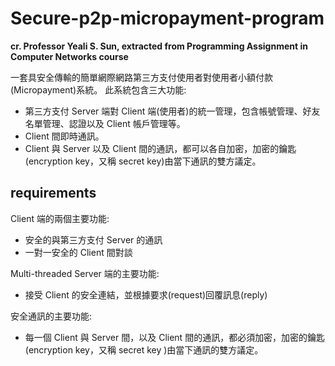 # Secure-p2p-micropayment-program

**cr. Professor Yeali S. Sun, extracted from Programming Assignment in Computer Networks course**

一套具安全傳輸的簡單網際網路第三方支付使用者對使用者小額付款(Micropayment)系統。
此系統包含三大功能:
- 第三方支付 Server 端對 Client 端(使用者)的統一管理，包含帳號管理、好友 名單管理、認證以及 Client 帳戶管理等。
- Client 間即時通訊。
- Client 與 Server 以及 Client 間的通訊，都可以各自加密，加密的鑰匙(encryption key，又稱 secret key)由當下通訊的雙方議定。

## requirements

Client 端的兩個主要功能:
- 安全的與第三方支付 Server 的通訊
- 一對一安全的 Client 間對談

Multi-threaded Server 端的主要功能:
- 接受 Client 的安全連結，並根據要求(request)回覆訊息(reply)

安全通訊的主要功能:
- 每一個 Client 與 Server 間，以及 Client 間的通訊，都必須加密，加密的鑰匙 (encryption key，又稱 secret key )由當下通訊的雙方議定。
